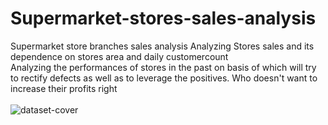 # Supermarket-stores-sales-analysis
Supermarket store branches sales analysis
Analyzing Stores sales and its dependence on stores area and daily customercount</br>
Analyzing the performances of stores in the past on basis of which will try to rectify defects as well as to leverage the positives. Who doesn't want to increase their profits right</br>
</br>
![dataset-cover](https://user-images.githubusercontent.com/61687175/173504729-ef4bd583-badc-4a44-b2a0-608bdb28cf86.jpg)
</br>
</br>

